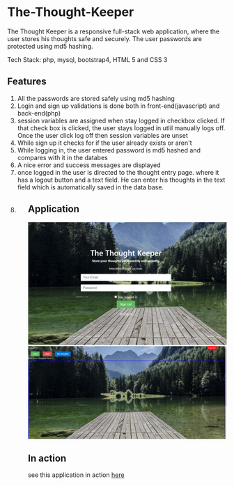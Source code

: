 # The-Thought-Keeper
The Thought Keeper is a responsive full-stack web application, where the user stores his thoughts safe and securely. The user passwords are protected using md5 hashing.

Tech Stack: php, mysql, bootstrap4, HTML 5 and CSS 3

<h2>Features</h2>

<ol>
  <li>All the passwords are stored safely using md5 hashing </li>
  
  <li>Login and sign up validations is done both in front-end(javascript) and back-end(php) </li>
  
  <li>session variables are assigned when stay logged in checkbox clicked. If that check box is clicked, the user stays logged in utlil manually logs off. Once the user click log off then session variables are unset </li>
  
  <li> While sign up it checks for if the user already exists or aren't </li>
  
  <li>While logging in, the user entered password is md5 hashed and compares with it in the databes </li>
  
  <li>A nice error and success messages are displayed </li>
  
  <li> once logged in the user is directed to the thought entry page. where it has a logout button and a text field. He can enter his thoughts in the text field which is automatically saved in the data base. <li>
  
  <ol>
    
<h2>Application</h2>

<img src = "mysql1.png" alt ="website-image">
    
<img src = "mysql2.png" alt ="website-image">

<h2>In action </h2>

<p> see this application in action <a href="http://jayasampathwebhosting-com.stackstaging.com/projects/thought-keeper/">here </a></p>
